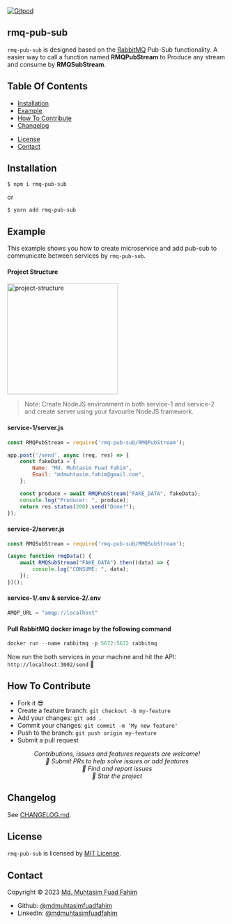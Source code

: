 [![Gitpod](https://gitpod.io/button/open-in-gitpod.svg)](https://gitpod.io/#https://github.com/mdmuhtasimfuadfahim/rmq-pub-sub)

## rmq-pub-sub

`rmq-pub-sub` is designed based on the [RabbitMQ](https://www.rabbitmq.com/) Pub-Sub functionality. A easier way to call a function named <strong>RMQPubStream</strong> to Produce any stream and consume by <strong>RMQSubStream</strong>.


## Table Of Contents

- [Installation](#installation)
- [Example](#example)
- [How To Contribute](#how-to-contribute)
- [Changelog](#changelog)
<!-- - [Project Activity](#project-activity) -->
- [License](#license)
- [Contact](#contact)


<h2 id="installation">Installation</h2>

```
$ npm i rmq-pub-sub
```
or
```
$ yarn add rmq-pub-sub
```


<h2 id="example">Example</h2>

This example shows you how to create microservice and add pub-sub to communicate between services by `rmq-pub-sub`.

#### Project Structure

<img width="254" alt="project-structure" src="https://github-production-user-asset-6210df.s3.amazonaws.com/69357704/239943567-9e0ed7e0-c7b3-45e6-bcda-f68c5a6d5933.png?X-Amz-Algorithm=AWS4-HMAC-SHA256&X-Amz-Credential=AKIAIWNJYAX4CSVEH53A%2F20230522%2Fus-east-1%2Fs3%2Faws4_request&X-Amz-Date=20230522T161749Z&X-Amz-Expires=300&X-Amz-Signature=a927048e9bab37c3974f863a9708c6b07795e9a89d636c69f9ad20958850f407&X-Amz-SignedHeaders=host&actor_id=69357704&key_id=0&repo_id=640056186">

> Note: Create NodeJS environment in both service-1 and service-2 and create server using your favourite NodeJS framework.

#### service-1/server.js

```js
const RMQPubStream = require('rmq-pub-sub/RMQPubStream');

app.post('/send', async (req, res) => {
    const fakeData = {
        Name: "Md. Muhtasim Fuad Fahim",
        Email: "mdmuhtasim.fahim@gmail.com",
    };

    const produce = await RMQPubStream("FAKE_DATA", fakeData);
    console.log("Producer: ", produce);
    return res.status(200).send("Done!");
});
```

#### service-2/server.js

```js
const RMQSubStream = require('rmq-pub-sub/RMQSubStream');

(async function rmqData() {
    await RMQSubStream("FAKE_DATA").then((data) => {
        console.log("CONSUME: ", data);
    });
})();
```

#### service-1/.env & service-2/.env

```js
AMQP_URL = "amqp://localhost"
```

#### Pull RabbitMQ docker image by the following command

```js
docker run --name rabbitmq -p 5672:5672 rabbitmq
```

Now run the both services in your machine and hit the API: `http://localhost:3002/send` 🥳


<h2 id="how-to-contribute">How To Contribute</h2>

- Fork it 😎
- Create a feature branch: `git checkout -b my-feature`
- Add your changes: `git add .`
- Commit your changes: `git commit -m 'My new feature'`
- Push to the branch: `git push origin my-feature`
- Submit a pull request 

<p align="center">
<i>Contributions, issues and features requests are welcome!</i><br />
<i>📮 Submit PRs to help solve issues or add features</i><br />
<i>🐛 Find and report issues</i><br />
<i>🌟 Star the project</i><br />
</p>


<h2 id="changelog">Changelog</h2>

See [CHANGELOG.md](CHANGELOG.md).


<!-- <h2 id="project-activity">Project Activity</h2>

![Alt](https://repobeats.axiom.co/api/embed/f4cb6da776e9edc2d8118aff4e0c1ae9afe37896.svg "Repobeats analytics image") -->


<h2 id="license">License</h2>

`rmq-pub-sub` is licensed by [MIT License](https://api.github.com/licenses/mit).


<h2 id="contact">Contact</h2>

Copyright © 2023 [Md. Muhtasim Fuad Fahim](https://github.com/mdmuhtasimfuadfahim)

- Github: [@mdmuhtasimfuadfahim](https://github.com/mdmuhtasimfuadfahim)
- LinkedIn: [@mdmuhtasimfuadfahim](https://www.linkedin.com/in/mdmuhtasimfuadfahim)
